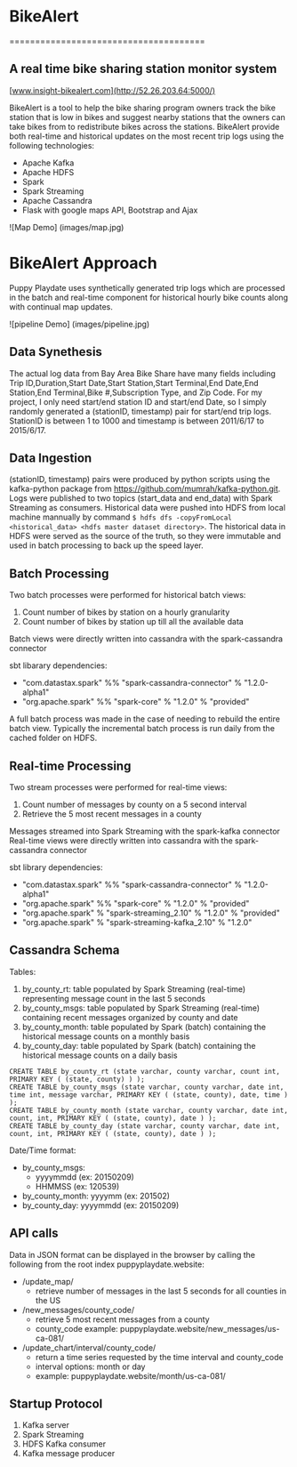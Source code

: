 # BikeAlert
======================================

## A real time bike sharing station monitor system
[www.insight-bikealert.com](http://52.26.203.64:5000/)

BikeAlert is a tool to help the bike sharing program owners track the bike station that is low in bikes and suggest nearby stations that the owners can take bikes from to redistribute bikes across the stations. BikeAlert provide both real-time and historical updates on the most recent trip logs using the following technologies:
- Apache Kafka
- Apache HDFS
- Spark
- Spark Streaming
- Apache Cassandra
- Flask with google maps API, Bootstrap and Ajax

![Map Demo] (images/map.jpg)

# BikeAlert Approach
Puppy Playdate uses synthetically generated trip logs which are processed in the batch and real-time component for historical hourly bike counts along with continual map updates.

![pipeline Demo] (images/pipeline.jpg)

## Data Synethesis
The actual log data from Bay Area Bike Share have many fields including Trip ID,Duration,Start Date,Start Station,Start Terminal,End Date,End Station,End Terminal,Bike #,Subscription Type, and Zip Code. For my project, I only need start/end station ID and start/end Date, so I simply randomly generated a (stationID, timestamp) pair for start/end trip logs. StationID is between 1 to 1000 and timestamp is between 2011/6/17 to 2015/6/17.

## Data Ingestion
(stationID, timestamp) pairs were produced by python scripts using the kafka-python package from https://github.com/mumrah/kafka-python.git. Logs were published to two topics (start_data and end_data) with Spark Streaming as consumers. Historical data were pushed into HDFS from local machine mannually by command `$ hdfs dfs -copyFromLocal <historical_data> <hdfs master dataset directory>`. The historical data in HDFS were served as the source of the truth, so they were immutable and used in batch processing to back up the speed layer.

## Batch Processing
Two batch processes were performed for historical batch views:

1. Count number of bikes by station on a hourly granularity
2. Count number of bikes by station up till all the available data

Batch views were directly written into cassandra with the spark-cassandra connector

sbt libarary dependencies:
- "com.datastax.spark" %% "spark-cassandra-connector" % "1.2.0-alpha1"
- "org.apache.spark" %% "spark-core" % "1.2.0" % "provided"

A full batch process was made in the case of needing to rebuild the entire batch view. Typically the incremental batch process is run daily from the cached folder on HDFS. 

## Real-time Processing
Two stream processes were performed for real-time views:

1. Count number of messages by county on a 5 second interval
2. Retrieve the 5 most recent messages in a county

Messages streamed into Spark Streaming with the spark-kafka connector
Real-time views were directly written into cassandra with the spark-cassandra connector

sbt library dependencies:
- "com.datastax.spark" %% "spark-cassandra-connector" % "1.2.0-alpha1"
- "org.apache.spark" %% "spark-core" % "1.2.0" % "provided"
- "org.apache.spark" % "spark-streaming_2.10" % "1.2.0" % "provided"
- "org.apache.spark" % "spark-streaming-kafka_2.10" % "1.2.0"
  
## Cassandra Schema
Tables:

1. by_county_rt: table populated by Spark Streaming (real-time) representing message count in the last 5 seconds
2. by_county_msgs: table populated by Spark Streaming (real-time) containing recent messages organized by county and date
3. by_county_month: table populated by Spark (batch) containing the historical message counts on a monthly basis
4. by_county_day: table populated by Spark (batch) containing the historical message counts on a daily basis
```
CREATE TABLE by_county_rt (state varchar, county varchar, count int, PRIMARY KEY ( (state, county) ) );
CREATE TABLE by_county_msgs (state varchar, county varchar, date int, time int, message varchar, PRIMARY KEY ( (state, county), date, time ) );
CREATE TABLE by_county_month (state varchar, county varchar, date int, count, int, PRIMARY KEY ( (state, county), date ) );
CREATE TABLE by_county_day (state varchar, county varchar, date int, count, int, PRIMARY KEY ( (state, county), date ) );
```
Date/Time format: 
- by_county_msgs: 
  - yyyymmdd (ex: 20150209)
  - HHMMSS (ex: 120539)
- by_county_month: yyyymm (ex: 201502)
- by_county_day: yyyymmdd (ex: 20150209)

## API calls
Data in JSON format can be displayed in the browser by calling the following from the root index puppyplaydate.website:

- /update_map/
  - retrieve number of messages in the last 5 seconds for all counties in the US
- /new_messages/county_code/
  - retrieve 5 most recent messages from a county
  - county_code example: puppyplaydate.website/new_messages/us-ca-081/
- /update_chart/interval/county_code/
  - return a time series requested by the time interval and county_code
  - interval options: month or day
  - example: puppyplaydate.website/month/us-ca-081/

## Startup Protocol
1. Kafka server
2. Spark Streaming
3. HDFS Kafka consumer
4. Kafka message producer
